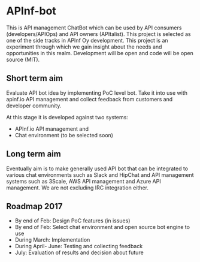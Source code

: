# APInf-bot
This is API management ChatBot which can be used by API consumers (developers/APIOps) and API owners (APItalist). This project is selected as one of the side tracks in APInf Oy development. This project is an experiment through which we gain insight about the needs and opportunities in this realm. Development will be open and code will be open source (MIT). 


## Short term aim  

Evaluate API bot idea by implementing PoC level bot. Take it into use with apinf.io API management and collect feedback from customers and developer community. 

At this stage it is developed against two systems: 

- APInf.io API management and 
- Chat environment (to be selected soon)

## Long term aim  
Eventually aim is to make generally used API bot that can be integrated to various chat environments such as Slack and HipChat and API management systems such as 3Scale, AWS API management and Azure API management. We are not excluding IRC integration either. 


## Roadmap 2017

- By end of Feb: Design PoC features (in issues)
- By end of Feb: Select chat environment and open source bot engine to use
- During March: Implementation 
- During April- June: Testing and collecting feedback
- July: Evaluation of results and decision about future
